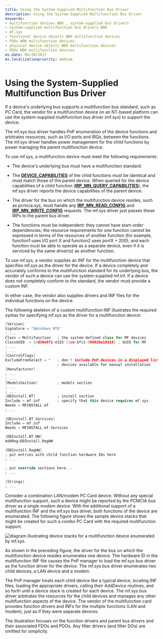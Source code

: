```yaml
---
title: Using the System-Supplied Multifunction Bus Driver
description: Using the System-Supplied Multifunction Bus Driver
keywords:
- multifunction devices WDK , system-supplied bus drivers
- system-supplied multifunction bus drivers WDK
- mf.sys
- functional device objects WDK multifunction devices
- FDOs WDK multifunction devices
- physical device objects WDK multifunction devices
- PDOs WDK multifunction devices
ms.date: 04/20/2017
ms.localizationpriority: medium
---
```


# Using the System-Supplied Multifunction Bus Driver





If a device's underlying bus supports a multifunction bus standard, such as PC Card, the vendor for a multifunction device on an NT-based platform can use the system-supplied multifunction bus driver (mf.sys) to support the device.

The mf.sys bus driver handles PnP enumeration of the device functions and arbitrates resources, such as I/O ports and IRQs, between the functions. The mf.sys driver handles power management for the child functions by power managing the parent multifunction device.

To use mf.sys, a multifunction device must meet the following requirements:

-   The device's underlying bus must have a multifunction standard.

-   The [**DEVICE\_CAPABILITIES**](/windows-hardware/drivers/ddi/wdm/ns-wdm-_device_capabilities) of the child functions must be identical and must match those of the parent device. When queried for the device capabilities of a child function ([**IRP\_MN\_QUERY\_CAPABILITIES**](../kernel/irp-mn-query-capabilities.md)), the mf.sys driver reports the device capabilities of the parent device.

-   The driver for the bus on which the multifunction device resides, such as pcmcia.sys, must handle any [**IRP\_MN\_READ\_CONFIG**](../kernel/irp-mn-read-config.md) and [**IRP\_MN\_WRITE\_CONFIG**](../kernel/irp-mn-write-config.md) requests. The mf.sys driver just passes these IRPs to the parent bus driver.

-   The functions must be independent: they cannot have start-order dependencies; the resource requirements for one function cannot be expressed in terms of the resources of another function (for example, function1 uses I/O port X and function2 uses portX + 200); and each function must be able to operate as a separate device, even if it is serviced by the same driver(s) as another function.

To use mf.sys, a vendor supplies an INF for the multifunction device that specifies mf.sys as the driver for the device. If a device completely and accurately conforms to the multifunction standard for its underlying bus, the vendor of such a device can use the system-supplied mf.inf. If a device does not completely conform to the standard, the vendor must provide a custom INF.

In either case, the vendor also supplies drivers and INF files for the individual functions on the device.

The following skeleton of a custom multifunction INF illustrates the required syntax for specifying mf.sys as the driver for a multifunction device:

```cpp
[Version]
Signature = "$Windows NT$"
; ...
Class = Multifunction   ; the system-defined class for MF devices
ClassGUID  = {4d36e971-e325-11ce-bfc1-08002be10318} ; GUID for MF
; ...
; ...
[ControlFlags]
ExcludeFromSelect = *   ; don't include PnP devices in a displayed list of 
                        ; devices available for manual installation
[Manufacturer]
; ...
; ...
[ModelsSection]         ; models section
; ...
; ...
[DDInstall.NT]          ; install section
Include = mf.inf        ; specify that this device requires mf.sys
Needs = MFINSTALL.mf
; ...
 
[DDinstall.NT.Services]
Include = mf.inf
Needs = MFINSTALL.mf.Services

[DDInstall.NT.HW]
AddReg=DDInstall.RegHW
 
[DDInstall.RegHW]
; put entries with child function hardware IDs here
; ...
 
; put override sections here...
; ...
 
[Strings]
; ...
```

Consider a combination LAN/modem PC Card device. Without any special multifunction support, such a device might be reported by the PCMCIA bus driver as a single modem device. With the additional support of a multifunction INF and the mf.sys bus driver, both functions of the device are enumerated. The following figure shows the sample device stacks that might be created for such a combo PC Card with the required multifunction support.

![diagram illustrating device stacks for a multifunction device enumerated by mf.sys.](images/mf-layers.png)

As shown in the preceding figure, the driver for the bus on which the multifunction device resides enumerates one device. The hardware ID in the multifunction INF file causes the PnP manager to load the mf.sys bus driver as the function driver for the device. The mf.sys bus driver enumerates two child devices, a LAN device and a modem.

The PnP manager treats each child device like a typical device, locating INF files, loading the appropriate drivers, calling their AddDevice routines, and so forth until a device stack is created for each device. The mf.sys bus driver arbitrates the resources for the child devices and manages any other multifunction aspects of the device. The vendor of the multifunction card provides function drivers and INFs for the multiple functions (LAN and modem), just as if they were separate devices.

The illustration focuses on the function drivers and parent bus drivers and their associated FDOs and PDOs. Any filter drivers (and filter DOs) are omitted for simplicity.

 

